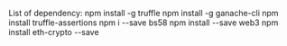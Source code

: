 List of dependency:
npm install -g truffle
npm install -g ganache-cli
npm install truffle-assertions
npm i --save bs58
npm install --save web3
npm install eth-crypto --save